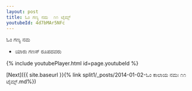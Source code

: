 ```yaml
---
layout: post
title: ಓಂ ಗಣ್ಯ ನಮ  ೧೧ ಟೈಮ್ಸ್
youtubeId: 4d7bMAr5NFc
---
```

 
 
 ಓಂ ಗಣ್ಯ ನಮ   
 
 -  ಯಾರು ಗಣಸ್ ರೂಪದವರು 
 
  
 
  
 
 
 
 
 
 


{% include youtubePlayer.html id=page.youtubeId %}
 
[Next]({{ site.baseurl }}{% link  split1/_posts/2014-01-02-ಓಂ ಕಾಲಾಯ ನಮಃ ೧೧ ಟೈಮ್ಸ್.md%})
 
